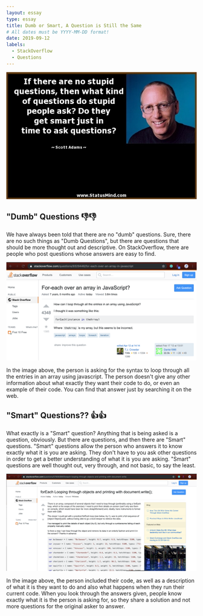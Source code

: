 ```yaml
---
layout: essay
type: essay
title: Dumb or Smart, A Question is Still the Same
# All dates must be YYYY-MM-DD format!
date: 2019-09-12
labels:
  - StackOverflow
  - Questions
---
```


<img class="ui medium left floated image" src="../images/questionmeme.jpg">

## "Dumb" Questions 👎👎

We have always been told that there are no "dumb" questions. Sure, there are no such things as "Dumb Questions", but there are questions that should be more thought out and descriptive. On StackOverflow, there are people who post questions whose answers are easy to find. 

<img class="ui medium right floated image" src="../images/dumbQuestion.png">

In the image above, the person is asking for the syntax to loop through all the entries in an array using javascript. The person doesn't give any other information about what exactly they want their code to do, or even an example of their code. You can find that answer just by searching it on the web. 

## "Smart" Questions??  👍👍

What exactly is a "Smart" question? Anything that is being asked is a question, obviously. But there are questions, and then there are "Smart" questions. "Smart" questions allow the person who answers it to know exactly what it is you are asking. They don't have to you ask other questions in order to get a better understanding of what it is you are asking. "Smart" questions are well thought out, very through, and not basic, to say the least.

<img class="ui medium left floated image" src="../images/smartQuestion.png">

In the image above, the person included their code, as well as a description of what it is they want to do and also what happens when they run their current code. When you look through the answers given, people know exactly what it is the person is asking for, so they share a solution and not more questions for the original asker to answer.
